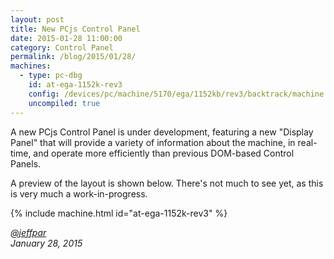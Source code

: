 ```yaml
---
layout: post
title: New PCjs Control Panel
date: 2015-01-28 11:00:00
category: Control Panel
permalink: /blog/2015/01/28/
machines:
  - type: pc-dbg
    id: at-ega-1152k-rev3
    config: /devices/pc/machine/5170/ega/1152kb/rev3/backtrack/machine.xml
    uncompiled: true
---
```


A new PCjs Control Panel is under development, featuring a new "Display Panel" that will provide a variety of
information about the machine, in real-time, and operate more efficiently than previous DOM-based Control Panels.

A preview of the layout is shown below.  There's not much to see yet, as this is very much a work-in-progress.

{% include machine.html id="at-ega-1152k-rev3" %}

*[@jeffpar](http://twitter.com/jeffpar)*  
*January 28, 2015*
